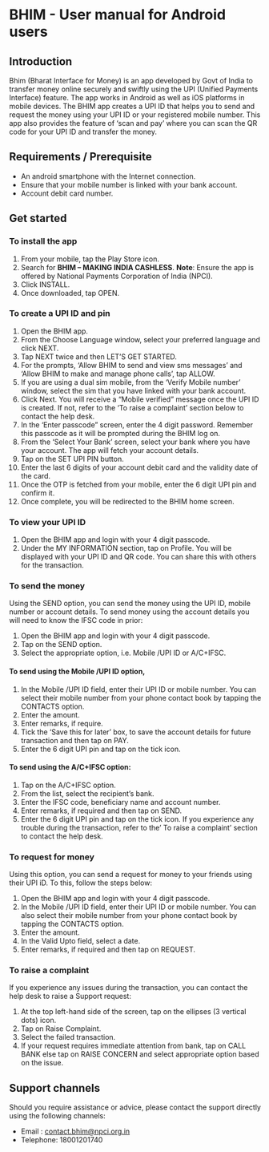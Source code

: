 # BHIM - User manual for Android users

## Introduction
Bhim (Bharat Interface for Money) is an app developed by Govt of India to transfer money online securely and swiftly using the UPI (Unified Payments Interface) feature. The app works in Android as well as iOS platforms in mobile devices. The BHIM app creates a UPI ID that helps you to send and request the money using your UPI ID or your registered mobile number. This app also provides the feature of ‘scan and pay’ where you can scan the QR code for your UPI ID and transfer the money. 
## Requirements / Prerequisite
* An android smartphone with the Internet connection.
* Ensure that your mobile number is linked with your bank account.
* Account debit card number.

## Get started
### To install the app

1.	From your mobile, tap the Play Store icon.
2.	Search for **BHIM – MAKING INDIA CASHLESS**. 
**Note**: Ensure the app is offered by National Payments Corporation of India (NPCI).
3.	Click INSTALL.
4.	Once downloaded, tap OPEN.

### To create a UPI ID and pin
1.	Open the BHIM app.
2.	From the Choose Language window, select your preferred language and click NEXT.
3.	Tap NEXT twice and then LET’S GET STARTED.
4.	For the prompts, ‘Allow BHIM to send and view sms messages’ and ‘Allow BHIM to make and manage phone calls’, tap ALLOW.
5.	If you are using a dual sim mobile, from the ‘Verify Mobile number’ window, select the sim that you have linked with your bank account.
6.	Click Next. You will receive a “Mobile verified” message once the UPI ID is created. If not, refer to the ‘To raise a complaint’ section below to contact the help desk. 
7.	In the ‘Enter passcode” screen, enter the 4 digit password. Remember this passcode as it will be prompted during the BHIM log on.
8.	From the ‘Select Your Bank’ screen, select your bank where you have your account. The app will fetch your account details.
9.	Tap on the SET UPI PIN button.
10.	Enter the last 6 digits of your account debit card and the validity date of the card.
11.	Once the OTP is fetched from your mobile, enter the 6 digit UPI pin and confirm it.
12.	Once complete, you will be redirected to the BHIM home screen.

### To view your UPI ID
1.	Open the BHIM app and login with your 4 digit passcode.
2.	Under the MY INFORMATION section, tap on Profile. You will be displayed with your UPI ID and QR code. You can share this with others for the transaction. 

### To send the money
Using the SEND option, you can send the money using the UPI ID, mobile number or account details. To send money using the account details you will need to know the IFSC code in prior:
1.	Open the BHIM app and login with your 4 digit passcode.
2.	Tap on the SEND option.
3.	Select the appropriate option, i.e.  Mobile /UPI ID or A/C+IFSC.
#### To send using the Mobile /UPI ID option,
1. In the Mobile /UPI ID field, enter their UPI ID or mobile number. You can select their mobile number from your phone contact book by tapping the CONTACTS option.
2.	Enter the amount.
3.	Enter remarks, if require.
4.	Tick the ‘Save this for later’ box, to save the account details for future transaction and then tap on PAY.
5.	Enter the 6 digit UPI pin and tap on the tick icon.
#### To send using the A/C+IFSC option:
1.	Tap on the A/C+IFSC option.
2.	From the list, select the recipient’s bank.
3.	Enter the IFSC code, beneficiary name and account number.
4.	Enter remarks, if required and then tap on SEND.
5.	Enter the 6 digit UPI pin and tap on the tick icon.
If you experience any trouble during the transaction, refer to the’ To raise a complaint’ section to contact the help desk.

### To request for money
Using this option, you can send a request for money to your friends using their UPI iD. To this, follow the steps below:
1.	Open the BHIM app and login with your 4 digit passcode.
2.	In the Mobile /UPI ID field, enter their UPI ID or mobile number. You can also select their mobile number from your phone contact book by tapping the CONTACTS option.
3.	Enter the amount.
4.	In the Valid Upto field, select a date.
5.	Enter remarks, if required and then tap on REQUEST.

### To raise a complaint
If you experience any issues during the transaction, you can contact the help desk to raise a Support request:
1.	At the top left-hand side of the screen, tap on the ellipses (3 vertical dots) icon.
2.	Tap on Raise Complaint. 
3.	Select the failed transaction. 
4.	If your request requires immediate attention from bank, tap on CALL BANK else tap on RAISE CONCERN and select appropriate option based on the issue.

## Support channels
Should you require assistance or advice, please contact the support directly using the following channels:
* Email : contact.bhim@npci.org.in
* Telephone: 18001201740
